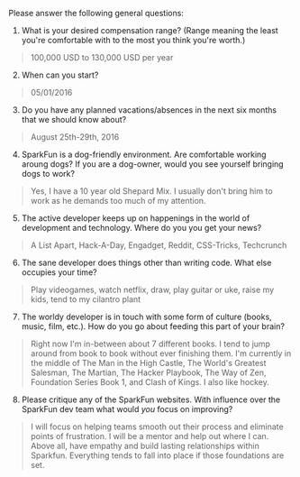 Please answer the following general questions:

1. What is your desired compensation range? (Range meaning the least you're comfortable with to the most you think you're worth.)

> 100,000 USD to 130,000 USD per year

2. When can you start?

> 05/01/2016

3. Do you have any planned vacations/absences in the next six months that we should know about?

> August 25th-29th, 2016

4. SparkFun is a dog-friendly environment. Are comfortable working aroung dogs? If you are a dog-owner, would you see yourself bringing dogs to work?

> Yes, I have a 10 year old Shepard Mix. I usually don't bring him to work as he demands too much of my attention.

5. The active developer keeps up on happenings in the world of development and technology. Where do you you get your news?

> A List Apart, Hack-A-Day, Engadget, Reddit, CSS-Tricks, Techcrunch

6. The sane developer does things other than writing code. What else occupies your time?

> Play videogames, watch netflix, draw, play guitar or uke, raise my kids, tend to my cilantro plant

7. The worldy developer is in touch with some form of culture (books, music, film, etc.). How do you go about feeding this part of your brain?

> Right now I'm in-between about 7 different books. I tend to jump around from book to book without ever finishing them. I'm currently in the middle of The Man in the High Castle, The World's Greatest Salesman, The Martian, The Hacker Playbook, The Way of Zen, Foundation Series Book 1, and Clash of Kings. I also like hockey.

8. Please critique any of the SparkFun websites. With influence over the SparkFun dev team what would *you* focus on improving?

> I will focus on helping teams smooth out their process and eliminate points of frustration. I will be a mentor and help out where I can. Above all, have empathy and build lasting relationships within Sparkfun. Everything tends to fall into place if those foundations are set.